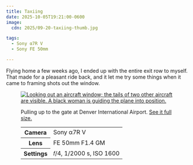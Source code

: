 ```yaml
---
title: Taxiing
date: 2025-10-05T19:21:00-0600
image:
  cdn: 2025/09-20-taxiing-thumb.jpg

tags:
  - Sony α7R V
  - Sony FE 50mm

---
```


Flying home a few weeks ago, I ended up with the entire exit row to myself. That made for a pleasant ride back, and it let me try some things when it came to framing shots out the window.

<figure>
<a href="https://cdn.chriskrycho.com/images/2025/09-20-taxiing.jpg"><img src="https://cdn.chriskrycho.com/images/2025/09-20-taxiing-thumb.jpg" alt="Looking out an aircraft window; the tails of two other aircraft are visible. A black woman is guiding the plane into position." /></a>
<figcaption>
<p>Pulling up to the gate at Denver International Airport. <a href="https://cdn.chriskrycho.com/images/2025/09-20-taxiing.jpg">See it full size.</a></p>
<table>
<tr><th scope="row">Camera</th><td>Sony α7R V</td></tr>
<tr><th scope="row">Lens</th><td>FE 50mm F1.4 GM</td></tr>
<tr><th scope="row">Settings</th><td>𝑓/4, 1/2000 s, <span class="smcp">ISO</span> 1600</td></tr>
</table>


</figcaption>
</figure>
